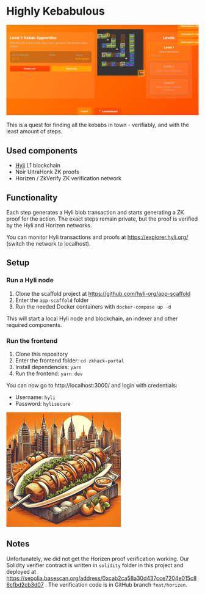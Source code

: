 # Highly Kebabulous

<img src="front.png" alt="Game screenshot" width="900" />

This is a quest for finding all the kebabs in town - verifiably, and with the least amount of steps.

## Used components

- [Hyli](https://hyli.org/) L1 blockchain
- Noir UltraHonk ZK proofs
- Horizen / ZkVerify ZK verification network

## Functionality

Each step generates a Hyli blob transaction and starts generating a ZK proof for the action. The exact steps remain private, but the proof is verified by the Hyli and Horizen networks.

You can monitor Hyli transactions and proofs at https://explorer.hyli.org/ (switch the network to localhost).

## Setup

### Run a Hyli node

1. Clone the scaffold project at https://github.com/hyli-org/app-scaffold
1. Enter the `app-scaffold` folder
1. Run the needed Docker containers with `docker-compose up -d`

This will start a local Hyli node and blockchain, an indexer and other required components.

### Run the frontend

1. Clone this repository
1. Enter the frontend folder: `cd zkhack-portal`
1. Install dependencies: `yarn`
1. Run the frontend: `yarn dev`

You can now go to http://localhost:3000/ and login with credentials:
- Username: `hyli`
- Password: `hylisecure`

<img src="kebab.jpg" alt="Highly Kebabulous" width="300" />

## Notes

Unfortunately, we did not get the Horizen proof verification working. Our Solidity verifier contract is written in `solidity` folder in this project and deployed at https://sepolia.basescan.org/address/0xcab2ca58a30d437cce7204e015c86cfbd2cb3d07 . The verification code is in GitHub branch `feat/horizen`.

